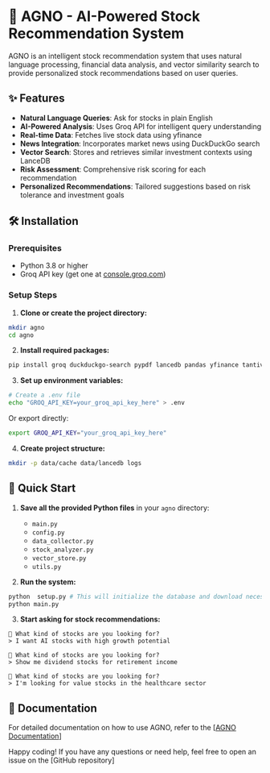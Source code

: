 # 🚀 AGNO - AI-Powered Stock Recommendation System

AGNO is an intelligent stock recommendation system that uses natural language processing, financial data analysis, and vector similarity search to provide personalized stock recommendations based on user queries.

## ✨ Features

- **Natural Language Queries**: Ask for stocks in plain English
- **AI-Powered Analysis**: Uses Groq API for intelligent query understanding
- **Real-time Data**: Fetches live stock data using yfinance
- **News Integration**: Incorporates market news using DuckDuckGo search
- **Vector Search**: Stores and retrieves similar investment contexts using LanceDB
- **Risk Assessment**: Comprehensive risk scoring for each recommendation
- **Personalized Recommendations**: Tailored suggestions based on risk tolerance and investment goals

## 🛠️ Installation

### Prerequisites

- Python 3.8 or higher
- Groq API key (get one at [console.groq.com](https://console.groq.com/))

### Setup Steps

1. **Clone or create the project directory:**
```bash
mkdir agno
cd agno
```

2. **Install required packages:**
```bash
pip install groq duckduckgo-search pypdf lancedb pandas yfinance tantivy numpy scipy requests aiohttp python-dotenv tqdm
```

3. **Set up environment variables:**
```bash
# Create a .env file
echo "GROQ_API_KEY=your_groq_api_key_here" > .env
```

Or export directly:
```bash
export GROQ_API_KEY="your_groq_api_key_here"
```

4. **Create project structure:**
```bash
mkdir -p data/cache data/lancedb logs
```

## 🚦 Quick Start

1. **Save all the provided Python files** in your `agno` directory:
   - `main.py`
   - `config.py`
   - `data_collector.py`
   - `stock_analyzer.py`
   - `vector_store.py`
   - `utils.py`

2. **Run the system:**
```bash
python  setup.py # This will initialize the database and download necessary data
python main.py
```

3. **Start asking for stock recommendations:**
```
💬 What kind of stocks are you looking for?
> I want AI stocks with high growth potential

💬 What kind of stocks are you looking for?
> Show me dividend stocks for retirement income

💬 What kind of stocks are you looking for?
> I'm looking for value stocks in the healthcare sector
```

## 📄 Documentation
For detailed documentation on how to use AGNO, refer to the [[AGNO Documentation](https://docs.agno.com/)]


Happy coding! If you have any questions or need help, feel free to open an issue on the [GitHub repository]